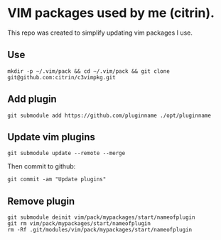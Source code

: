 VIM packages used by me (citrin).
=================================

This repo was created to simplify updating vim packages I use.

Use
---

    mkdir -p ~/.vim/pack && cd ~/.vim/pack && git clone git@github.com:citrin/c3vimpkg.git

Add plugin
----------

    git submodule add https://github.com/pluginname ./opt/pluginname

Update vim plugins
------------------

    git submodule update --remote --merge

Then commit to github:

    git commit -am "Update plugins"


Remove plugin
-------------

    git submodule deinit vim/pack/mypackages/start/nameofplugin
    git rm vim/pack/mypackages/start/nameofplugin
    rm -Rf .git/modules/vim/pack/mypackages/start/nameofplugin

